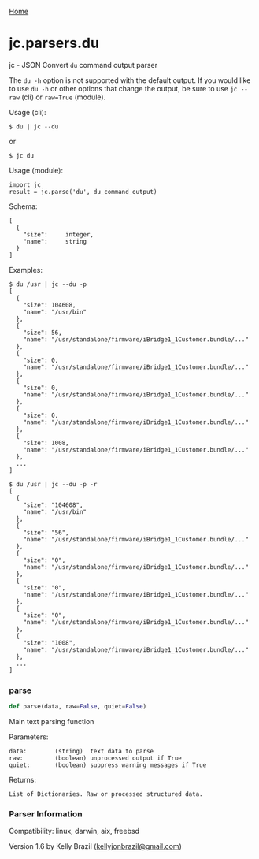 [Home](https://kellyjonbrazil.github.io/jc/)
<a id="jc.parsers.du"></a>

# jc.parsers.du

jc - JSON Convert `du` command output parser

The `du -h` option is not supported with the default output. If you
would like to use `du -h` or other options that change the output, be sure
to use `jc --raw` (cli) or `raw=True` (module).

Usage (cli):

    $ du | jc --du

or

    $ jc du

Usage (module):

    import jc
    result = jc.parse('du', du_command_output)

Schema:

    [
      {
        "size":     integer,
        "name":     string
      }
    ]

Examples:

    $ du /usr | jc --du -p
    [
      {
        "size": 104608,
        "name": "/usr/bin"
      },
      {
        "size": 56,
        "name": "/usr/standalone/firmware/iBridge1_1Customer.bundle/..."
      },
      {
        "size": 0,
        "name": "/usr/standalone/firmware/iBridge1_1Customer.bundle/..."
      },
      {
        "size": 0,
        "name": "/usr/standalone/firmware/iBridge1_1Customer.bundle/..."
      },
      {
        "size": 0,
        "name": "/usr/standalone/firmware/iBridge1_1Customer.bundle/..."
      },
      {
        "size": 1008,
        "name": "/usr/standalone/firmware/iBridge1_1Customer.bundle/..."
      },
      ...
    ]

    $ du /usr | jc --du -p -r
    [
      {
        "size": "104608",
        "name": "/usr/bin"
      },
      {
        "size": "56",
        "name": "/usr/standalone/firmware/iBridge1_1Customer.bundle/..."
      },
      {
        "size": "0",
        "name": "/usr/standalone/firmware/iBridge1_1Customer.bundle/..."
      },
      {
        "size": "0",
        "name": "/usr/standalone/firmware/iBridge1_1Customer.bundle/..."
      },
      {
        "size": "0",
        "name": "/usr/standalone/firmware/iBridge1_1Customer.bundle/..."
      },
      {
        "size": "1008",
        "name": "/usr/standalone/firmware/iBridge1_1Customer.bundle/..."
      },
      ...
    ]

<a id="jc.parsers.du.parse"></a>

### parse

```python
def parse(data, raw=False, quiet=False)
```

Main text parsing function

Parameters:

    data:        (string)  text data to parse
    raw:         (boolean) unprocessed output if True
    quiet:       (boolean) suppress warning messages if True

Returns:

    List of Dictionaries. Raw or processed structured data.

### Parser Information
Compatibility:  linux, darwin, aix, freebsd

Version 1.6 by Kelly Brazil (kellyjonbrazil@gmail.com)
